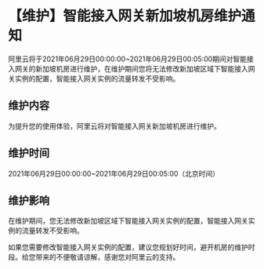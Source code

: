 # 【维护】智能接入网关新加坡机房维护通知

阿里云将于2021年06月29日00:00:00~2021年06月29日00:05:00期间对智能接入网关的新加坡机房进行维护，在维护期间您将无法修改新加坡区域下智能接入网关实例的配置，智能接入网关实例的流量转发不受影响。

## 维护内容

为提升您的使用体验，阿里云将对智能接入网关新加坡机房进行维护。

## 维护时间

2021年06月29日00:00:00~2021年06月29日00:05:00（北京时间）

## 维护影响

在维护期间，您无法修改新加坡区域下智能接入网关实例的配置，智能接入网关实例的流量转发不受影响。

如果您需要修改智能接入网关实例的配置，建议您规划好时间，避开机房的维护时段。给您带来的不便敬请谅解，感谢您对阿里云的支持。

